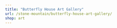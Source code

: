 ```yaml
---
title: "Butterfly House Art Gallery"
url: /stone-mountain/butterfly-house-art-gallery/
shop: art
---
```

